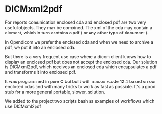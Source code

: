 # DICMxml2pdf

For reports comunication enclosed cda and enclosed pdf are two very useful objects. They may be combined. The xml of the cda may contain a <nonXMLBody> element, which in turn contains a pdf ( or any other type of document ).

In Opendicom we prefer the enclosed cda and when we need to archive a pdf, we put it into an enclosed cda.

But there is a very frequent use case where a dicom client knows how to display an enclosed pdf but does not accept the enclosed cda. Our solution is DICMxml2pdf, which receives an enclosed cda which encapsulates a pdf and transforms it into enclosed pdf.

It was programmed in pure C but built with macos xcode 12.4 based on our enclosed cdas and with many tricks to work as fast as possible. It's a good stub for a more general portable, slower, solution.

We added to the project two scripts bash as examples of workflows which use DICMxml2pdf
